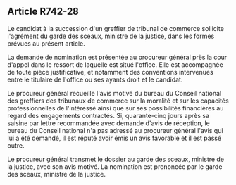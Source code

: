Article R742-28
----
Le candidat à la succession d'un greffier de tribunal de commerce sollicite
l'agrément du garde des sceaux, ministre de la justice, dans les formes prévues
au présent article.

La demande de nomination est présentée au procureur général près la cour d'appel
dans le ressort de laquelle est situé l'office. Elle est accompagnée de toute
pièce justificative, et notamment des conventions intervenues entre le titulaire
de l'office ou ses ayants droit et le candidat.

Le procureur général recueille l'avis motivé du bureau du Conseil national des
greffiers des tribunaux de commerce sur la moralité et sur les capacités
professionnelles de l'intéressé ainsi que sur ses possibilités financières au
regard des engagements contractés. Si, quarante-cinq jours après sa saisine par
lettre recommandée avec demande d'avis de réception, le bureau du Conseil
national n'a pas adressé au procureur général l'avis qui lui a été demandé, il
est réputé avoir émis un avis favorable et il est passé outre.

Le procureur général transmet le dossier au garde des sceaux, ministre de la
justice, avec son avis motivé. La nomination est prononcée par le garde des
sceaux, ministre de la justice.
